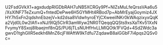 U2FsdGVkX1+agxdudpRIGDbRAH7uNB5XCRGy9Pf+NIZsMuLfeQrssVAa6u5/XsXlNF7TeZxumQ+fntedDePwe6H5GYMHt4RBod7p+AbMrEyajGoymiz4JXHY7h5xFn2qdshnEbzejV+kd2dsa8VldwhyroEYjCXweeiINKr0kWAqzixyxQqKa2Vjd0L0w2IAfl+xNJ/9IQj5CIrR3amWyw2NR0TQeqqQQSts9xsXaTKv51XxNFvymyY8Sxoj8Ibaejmf8nQS/PU6jTLsNUHfHvLLMIQOtk1FVQd+4Sd2Wdc3agwvD1tghGIlR5edkh6MnZ6cjFWAftW9kTdfu7ZqdawB8alGGbF7i4pqs2QSv0c=